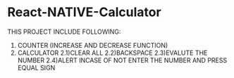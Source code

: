 # React-NATIVE-Calculator

THIS PROJECT INCLUDE FOLLOWING: 
1) COUNTER (INCREASE AND DECREASE FUNCTION)
2) CALCULATOR
2.1)CLEAR ALL
2.2)BACKSPACE
2.3)EVALUTE THE NUMBER
2.4)ALERT INCASE OF NOT ENTER THE NUMBER AND PRESS EQUAL SIGN
